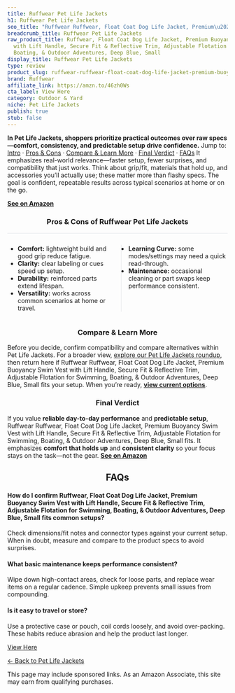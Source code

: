 ```yaml
---
title: Ruffwear Pet Life Jackets
h1: Ruffwear Pet Life Jackets
seo_title: "Ruffwear Ruffwear, Float Coat Dog Life Jacket, Premium\u2026"
breadcrumb_title: Ruffwear Pet Life Jackets
raw_product_title: Ruffwear, Float Coat Dog Life Jacket, Premium Buoyancy Swim Vest
  with Lift Handle, Secure Fit & Reflective Trim, Adjustable Flotation for Swimming,
  Boating, & Outdoor Adventures, Deep Blue, Small
display_title: Ruffwear Pet Life Jackets
type: review
product_slug: ruffwear-ruffwear-float-coat-dog-life-jacket-premium-buoyancy-swim-vest-8956d599
brand: Ruffwear
affiliate_link: https://amzn.to/46zh0Ws
cta_label: View Here
category: Outdoor & Yard
niche: Pet Life Jackets
publish: true
stub: false
---
```


<div id="intro" class="full-width"><p><strong>In Pet Life Jackets, shoppers prioritize practical outcomes over raw specs&mdash;comfort, consistency, and predictable setup drive confidence.</strong> Jump to: <a href="#intro">Intro</a> · <a href="#pros-cons">Pros &amp; Cons</a> · <a href="#compare-more">Compare &amp; Learn More</a> · <a href="#verdict">Final Verdict</a> · <a href="#faqs">FAQs</a> It emphasizes real-world relevance&mdash;faster setup, fewer surprises, and compatibility that just works. Think about grip/fit, materials that hold up, and accessories you’ll actually use; these matter more than flashy specs. The goal is confident, repeatable results across typical scenarios at home or on the go.</p><p><a href="https://amzn.to/46zh0Ws" rel="nofollow sponsored noopener" target="_blank"><strong>See on Amazon</strong></a></p></div>
<h3 id="pros-cons" style="text-align:center;">Pros &amp; Cons of Ruffwear Pet Life Jackets</h3>
<div class="pc-grid" style="display:grid;grid-template-columns:1fr 1fr;gap:16px;border-top:1px solid #e5e7eb;padding-top:12px;">
  <ul>
    <li><strong>Comfort:</strong> lightweight build and good grip reduce fatigue.</li>
    <li><strong>Clarity:</strong> clear labeling or cues speed up setup.</li>
    <li><strong>Durability:</strong> reinforced parts extend lifespan.</li>
    <li><strong>Versatility:</strong> works across common scenarios at home or travel.</li>
  </ul>
  <ul style="border-left:1px solid #e5e7eb;padding-left:16px;">
    <li><strong>Learning Curve:</strong> some modes/settings may need a quick read-through.</li>
    <li><strong>Maintenance:</strong> occasional cleaning or part swaps keep performance consistent.</li>
  </ul>
</div>


<h3 id="compare-more" style="text-align:center;">Compare &amp; Learn More</h3>
<p>Before you decide, confirm compatibility and compare alternatives within Pet Life Jackets. For a broader view, <a href="#">explore our Pet Life Jackets roundup</a>, then return here if Ruffwear Ruffwear, Float Coat Dog Life Jacket, Premium Buoyancy Swim Vest with Lift Handle, Secure Fit & Reflective Trim, Adjustable Flotation for Swimming, Boating, & Outdoor Adventures, Deep Blue, Small fits your setup. When you’re ready, <a href="https://amzn.to/46zh0Ws" rel="nofollow sponsored noopener" target="_blank"><strong>view current options</strong></a>.</p>

<h3 id="verdict" style="text-align:center;">Final Verdict</h3>
<p>If you value <strong>reliable day-to-day performance</strong> and <strong>predictable setup</strong>, Ruffwear Ruffwear, Float Coat Dog Life Jacket, Premium Buoyancy Swim Vest with Lift Handle, Secure Fit & Reflective Trim, Adjustable Flotation for Swimming, Boating, & Outdoor Adventures, Deep Blue, Small fits. It emphasizes <strong>comfort that holds up</strong> and <strong>consistent clarity</strong> so your focus stays on the task&mdash;not the gear. <a href="https://amzn.to/46zh0Ws" rel="nofollow sponsored noopener" target="_blank"><strong>See on Amazon</strong></a></p>

<h2 id="faqs" style="text-align:center;">FAQs</h2>
<h4><strong>How do I confirm Ruffwear, Float Coat Dog Life Jacket, Premium Buoyancy Swim Vest with Lift Handle, Secure Fit & Reflective Trim, Adjustable Flotation for Swimming, Boating, & Outdoor Adventures, Deep Blue, Small fits common setups?</strong></h4>
<p>Check dimensions/fit notes and connector types against your current setup. When in doubt, measure and compare to the product specs to avoid surprises.</p>
<h4><strong>What basic maintenance keeps performance consistent?</strong></h4>
<p>Wipe down high-contact areas, check for loose parts, and replace wear items on a regular cadence. Simple upkeep prevents small issues from compounding.</p>
<h4><strong>Is it easy to travel or store?</strong></h4>
<p>Use a protective case or pouch, coil cords loosely, and avoid over-packing. These habits reduce abrasion and help the product last longer.</p>

<p><a class="btn" href="https://amzn.to/46zh0Ws" target="_blank" rel="nofollow sponsored noopener">View Here</a></p>
<p><a href="/roundups/outdoor-yard/pet-life-jackets/">← Back to Pet Life Jackets</a></p>
<aside class="disclosure">This page may include sponsored links. As an Amazon Associate, this site may earn from qualifying purchases.</aside>
